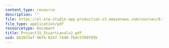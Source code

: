 ```yaml
---
content_type: resource
description: ''
file: https://ol-ocw-studio-app-production.s3.amazonaws.com/courses/6-772-compound-semiconductor-devices-spring-2003/bb3933ef96fb82477440fbdc5f89f95b_Project15_StuartLavalv2.pdf
file_type: application/pdf
resourcetype: Document
title: Project15_StuartLavalv2.pdf
uid: bb3933ef-96fb-8247-7440-fbdc5f89f95b
---
```

